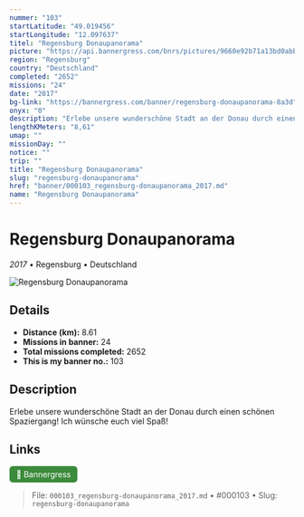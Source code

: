 ```yaml
---
nummer: "103"
startLatitude: "49.019456"
startLongitude: "12.097637"
titel: "Regensburg Donaupanorama"
picture: "https://api.bannergress.com/bnrs/pictures/9660e92b71a13bd0abb35c73ea9b93bd"
region: "Regensburg"
country: "Deutschland"
completed: "2652"
missions: "24"
date: "2017"
bg-link: "https://bannergress.com/banner/regensburg-donaupanorama-8a3d"
onyx: "0"
description: "Erlebe unsere wunderschöne Stadt an der Donau durch einen schönen Spaziergang! Ich wünsche euch viel Spaß!"
lengthKMeters: "8,61"
umap: ""
missionDay: ""
notice: ""
trip: ""
title: "Regensburg Donaupanorama"
slug: "regensburg-donaupanorama"
href: "banner/000103_regensburg-donaupanorama_2017.md"
name: "Regensburg Donaupanorama"
---
```

# Regensburg Donaupanorama

*2017* • Regensburg • Deutschland

![Regensburg Donaupanorama](https://api.bannergress.com/bnrs/pictures/9660e92b71a13bd0abb35c73ea9b93bd)



## Details
- **Distance (km):** 8.61
- **Missions in banner:** 24
- **Total missions completed:** 2652
- **This is my banner no.:** 103



## Description
Erlebe unsere wunderschöne Stadt an der Donau durch einen schönen Spaziergang! Ich wünsche euch viel Spaß!



## Links
<a href="https://bannergress.com/banner/regensburg-donaupanorama-8a3d" target="_blank" style="display:inline-block;margin-right:8px;padding:6px 12px;background:#3c8b3c;color:#fff;text-decoration:none;border-radius:6px;">🔗 Bannergress</a>



> File: `000103_regensburg-donaupanorama_2017.md`
> • #000103
> • Slug: `regensburg-donaupanorama`
